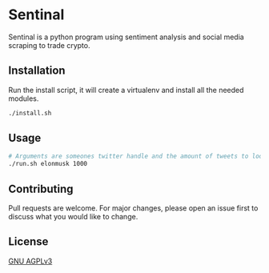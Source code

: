 # Sentinal

Sentinal is a python program using sentiment analysis and social media scraping to trade crypto. 

## Installation

Run the install script, it will create a virtualenv and install all the needed modules.

```bash
./install.sh
```

## Usage

```bash
# Arguments are someones twitter handle and the amount of tweets to look through.
./run.sh elonmusk 1000
```

## Contributing
Pull requests are welcome. For major changes, please open an issue first to discuss what you would like to change.

## License
[GNU AGPLv3](https://choosealicense.com/licenses/agpl-3.0/)